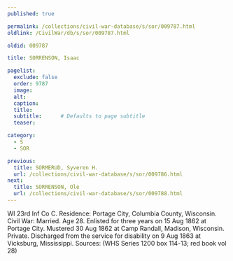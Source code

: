 ```yaml
---
published: true

permalink: /collections/civil-war-database/s/sor/009787.html
oldlink: /CivilWar/db/s/sor/009787.html

oldid: 009787

title: SORRENSON, Isaac

pagelist:
  exclude: false
  order: 9787
  image: 
  alt:
  caption:
  title:
  subtitle:      # Defaults to page subtitle
  teaser:

category: 
  - S 
  - SOR

previous:
  title: SORMERUD, Syveren H.
  url: /collections/civil-war-database/s/sor/009786.html  
next:
  title: SORRENSON, Ole
  url: /collections/civil-war-database/s/sor/009788.html   
---
```

WI 23rd Inf Co C. Residence: Portage City, Columbia County, Wisconsin. Civil War: Married. Age 28. Enlisted for three years on 15 Aug 1862 at Portage City. Mustered 30 Aug 1862 at Camp Randall, Madison, Wisconsin. Private. Discharged from the service for disability on 9 Aug 1863 at Vicksburg, Mississippi. Sources: (WHS Series 1200 box 114-13; red book vol 28)